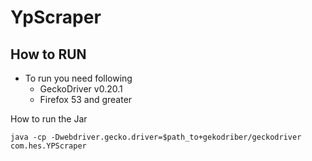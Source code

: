 # YpScraper
## How to RUN

* To run you need following
    * GeckoDriver v0.20.1
    * Firefox 53 and greater
    
How to run the Jar

    java -cp -Dwebdriver.gecko.driver=$path_to+gekodriber/geckodriver com.hes.YPScraper
    
    
